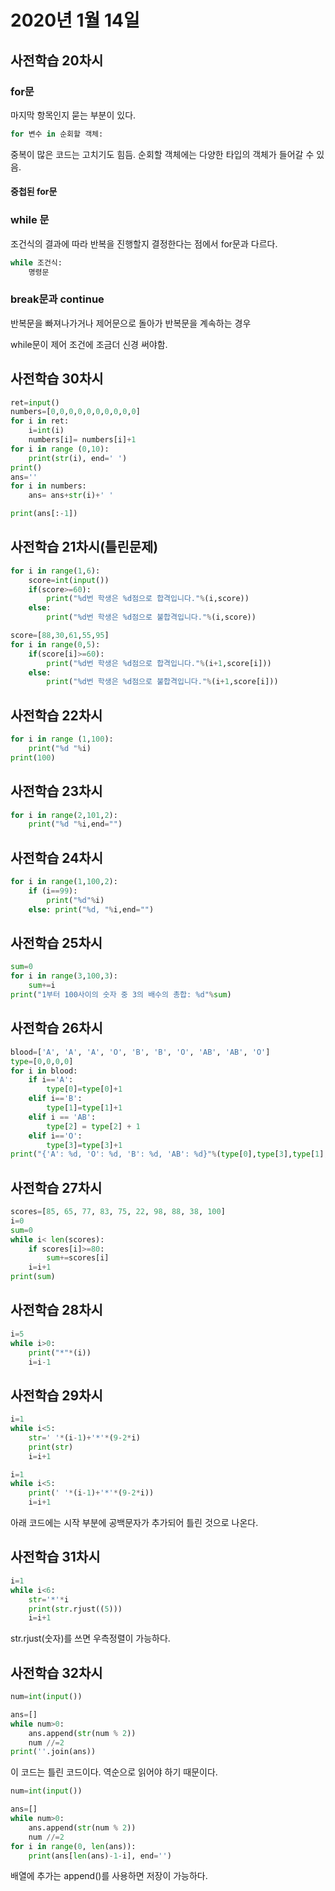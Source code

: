 # 2020년 1월 14일

## 사전학습 20차시

### for문

마지막 항목인지 묻는 부분이 있다. 

```python
for 변수 in 순회할 객체:
```

중복이 많은 코드는 고치기도 힘듬. 순회할 객체에는 다양한 타입의 객체가 들어갈 수 있음.

#### 중첩된 for문

### while 문

조건식의 결과에 따라 반복을 진행할지 결정한다는 점에서 for문과 다르다. 

```python
while 조건식:
	명령문
```

### break문과 continue

반복문을 빠져나가거나 제어문으로 돌아가 반복문을 계속하는 경우

while문이 제어 조건에 조금더 신경 써야함.

## 사전학습 30차시

```python
ret=input()
numbers=[0,0,0,0,0,0,0,0,0,0]
for i in ret:
    i=int(i)
    numbers[i]= numbers[i]+1
for i in range (0,10):
    print(str(i), end=' ')
print()
ans=''
for i in numbers:
    ans= ans+str(i)+' '

print(ans[:-1])
```



## 사전학습 21차시(틀린문제)

```python
for i in range(1,6):
    score=int(input())
    if(score>=60):
        print("%d번 학생은 %d점으로 합격입니다."%(i,score))
    else:
        print("%d번 학생은 %d점으로 불합격입니다."%(i,score))
```

```python
score=[88,30,61,55,95]
for i in range(0,5):
    if(score[i]>=60):
        print("%d번 학생은 %d점으로 합격입니다."%(i+1,score[i]))
    else:
        print("%d번 학생은 %d점으로 불합격입니다."%(i+1,score[i]))
```

## 사전학습 22차시

```python
for i in range (1,100):
    print("%d "%i)
print(100)
```

## 사전학습 23차시

```python
for i in range(2,101,2):
    print("%d "%i,end="")
```

## 사전학습 24차시

```python
for i in range(1,100,2):
    if (i==99):
        print("%d"%i)
    else: print("%d, "%i,end="")
```

## 사전학습 25차시

```python
sum=0
for i in range(3,100,3):
    sum+=i
print("1부터 100사이의 숫자 중 3의 배수의 총합: %d"%sum)
```

## 사전학습 26차시

```python
blood=['A', 'A', 'A', 'O', 'B', 'B', 'O', 'AB', 'AB', 'O']
type=[0,0,0,0]
for i in blood:
    if i=='A':
        type[0]=type[0]+1
    elif i=='B':
        type[1]=type[1]+1
    elif i == 'AB':
        type[2] = type[2] + 1
    elif i=='O':
        type[3]=type[3]+1
print("{'A': %d, 'O': %d, 'B': %d, 'AB': %d}"%(type[0],type[3],type[1],type[2]))
```

## 사전학습 27차시

```python
scores=[85, 65, 77, 83, 75, 22, 98, 88, 38, 100]
i=0
sum=0
while i< len(scores):
    if scores[i]>=80:
        sum+=scores[i]
    i=i+1
print(sum)
```

## 사전학습 28차시

```python
i=5
while i>0:
    print("*"*(i))
    i=i-1
```

## 사전학습 29차시

```python
i=1
while i<5:
    str=' '*(i-1)+'*'*(9-2*i)
    print(str)
    i=i+1
```

```python
i=1
while i<5:
    print(' '*(i-1)+'*'*(9-2*i))
    i=i+1
```

아래 코드에는 시작 부분에 공백문자가 추가되어 틀린 것으로 나온다.

## 사전학습 31차시

```python
i=1
while i<6:
    str='*'*i
    print(str.rjust((5)))
    i=i+1
```

str.rjust(숫자)를 쓰면 우측정렬이 가능하다.

## 사전학습 32차시

```python
num=int(input())

ans=[]
while num>0:
    ans.append(str(num % 2))
    num //=2
print(''.join(ans))
```

이 코드는 틀린 코드이다. 역순으로 읽어야 하기 때문이다.

```python
num=int(input())

ans=[]
while num>0:
    ans.append(str(num % 2))
    num //=2
for i in range(0, len(ans)):
    print(ans[len(ans)-1-i], end='')
```

배열에 추가는 append()를 사용하면 저장이 가능하다.
